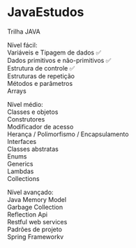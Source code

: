 # JavaEstudos

Trilha JAVA<br>

Nível fácil:<br>
Variáveis e Tipagem de dados ✅ <br>
Dados primitivos e não-primitivos ✅<br>
Estrutura de controle ✅<br>
Estruturas de repetição<br>
Métodos e parâmetros<br>
Arrays<br>

Nível médio:<br>
Classes e objetos<br>
Construtores<br>
Modificador de acesso<br>
Herança / Polimorfismo / Encapsulamento<br>
Interfaces<br>
Classes abstratas<br>
Enums<br>
Generics<br>
Lambdas<br>
Collections<br>

Nível avançado:<br>
Java Memory Model<br>
Garbage Collection<br>
Reflection Api<br>
Restful web services<br>
Padrões de projeto<br>
Spring Frameworkv



